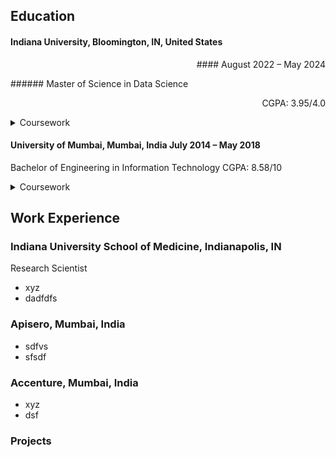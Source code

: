 ## Education
#### Indiana University, Bloomington, IN, United States 
<p align="right">#### August 2022 – May 2024</p>
###### Master of Science in Data Science
<p align="right">CGPA: 3.95/4.0</p>
<details>
<summary>Coursework</summary>
* Applied Machine Learning
* Applied Database Technologies
* Statistics
* Data Visualization
* Big Data Technologies
* Natural Language Processing
* Music Data Mining
* Social Media Informatics
</details>

#### University of Mumbai, Mumbai, India					           	                 	                                                                                                    July 2014 – May 2018
Bachelor of Engineering in Information Technology					 	                  	                                                                                                          CGPA: 8.58/10 
<details>
<summary>Coursework</summary>
- Object Oriented Programming
- Data Structures and Algorthms
- Database Concepts
- Operating Systems
- Computer Networks
- Applied Mathematics
- Web Technologies
- Data Mining and Business Intelligence
- Artificial Intelligence
- Cloud Computing
- Software Engineering
- Virtual Reality
</details>

## Work Experience
### Indiana University School of Medicine, Indianapolis, IN
Research Scientist
- xyz
- dadfdfs

### Apisero, Mumbai, India
- sdfvs
- sfsdf

### Accenture, Mumbai, India
- xyz
- dsf

### Projects
